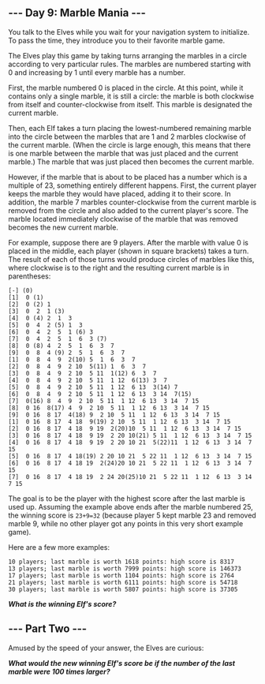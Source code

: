 ## --- Day 9: Marble Mania --- ##
You talk to the Elves while you wait for your navigation system to initialize. 
To pass the time, they introduce you to their favorite marble game.

The Elves play this game by taking turns arranging the marbles in a circle according to very particular rules. 
The marbles are numbered starting with 0 and increasing by 1 until every marble has a number.

First, the marble numbered 0 is placed in the circle. 
At this point, while it contains only a single marble, it is still a circle: the marble is both clockwise from itself and counter-clockwise from itself. 
This marble is designated the current marble.

Then, each Elf takes a turn placing the lowest-numbered remaining marble into the circle between the marbles that are 1 and 2 marbles clockwise of the current marble. (When the circle is large enough, this means that there is one marble between the marble that was just placed and the current marble.) 
The marble that was just placed then becomes the current marble.

However, if the marble that is about to be placed has a number which is a multiple of 23, something entirely different happens. 
First, the current player keeps the marble they would have placed, adding it to their score. 
In addition, the marble 7 marbles counter-clockwise from the current marble is removed from the circle and also added to the current player's score. 
The marble located immediately clockwise of the marble that was removed becomes the new current marble.

For example, suppose there are 9 players. 
After the marble with value 0 is placed in the middle, each player (shown in square brackets) takes a turn. 
The result of each of those turns would produce circles of marbles like this, where clockwise is to the right and the resulting current marble is in parentheses:

```
[-] (0)
[1]  0 (1)
[2]  0 (2) 1 
[3]  0  2  1 (3)
[4]  0 (4) 2  1  3 
[5]  0  4  2 (5) 1  3 
[6]  0  4  2  5  1 (6) 3 
[7]  0  4  2  5  1  6  3 (7)
[8]  0 (8) 4  2  5  1  6  3  7 
[9]  0  8  4 (9) 2  5  1  6  3  7 
[1]  0  8  4  9  2(10) 5  1  6  3  7 
[2]  0  8  4  9  2 10  5(11) 1  6  3  7 
[3]  0  8  4  9  2 10  5 11  1(12) 6  3  7 
[4]  0  8  4  9  2 10  5 11  1 12  6(13) 3  7 
[5]  0  8  4  9  2 10  5 11  1 12  6 13  3(14) 7 
[6]  0  8  4  9  2 10  5 11  1 12  6 13  3 14  7(15)
[7]  0(16) 8  4  9  2 10  5 11  1 12  6 13  3 14  7 15 
[8]  0 16  8(17) 4  9  2 10  5 11  1 12  6 13  3 14  7 15 
[9]  0 16  8 17  4(18) 9  2 10  5 11  1 12  6 13  3 14  7 15 
[1]  0 16  8 17  4 18  9(19) 2 10  5 11  1 12  6 13  3 14  7 15 
[2]  0 16  8 17  4 18  9 19  2(20)10  5 11  1 12  6 13  3 14  7 15 
[3]  0 16  8 17  4 18  9 19  2 20 10(21) 5 11  1 12  6 13  3 14  7 15 
[4]  0 16  8 17  4 18  9 19  2 20 10 21  5(22)11  1 12  6 13  3 14  7 15 
[5]  0 16  8 17  4 18(19) 2 20 10 21  5 22 11  1 12  6 13  3 14  7 15 
[6]  0 16  8 17  4 18 19  2(24)20 10 21  5 22 11  1 12  6 13  3 14  7 15 
[7]  0 16  8 17  4 18 19  2 24 20(25)10 21  5 22 11  1 12  6 13  3 14  7 15
```
The goal is to be the player with the highest score after the last marble is used up. 
Assuming the example above ends after the marble numbered 25, the winning score is `23+9=32` (because player 5 kept marble 23 and removed marble 9, while no other player got any points in this very short example game).

Here are a few more examples:

```
10 players; last marble is worth 1618 points: high score is 8317
13 players; last marble is worth 7999 points: high score is 146373
17 players; last marble is worth 1104 points: high score is 2764
21 players; last marble is worth 6111 points: high score is 54718
30 players; last marble is worth 5807 points: high score is 37305
```

_**What is the winning Elf's score?**_

## --- Part Two --- ##
Amused by the speed of your answer, the Elves are curious:

_**What would the new winning Elf's score be if the number of the last marble were 100 times larger?**_